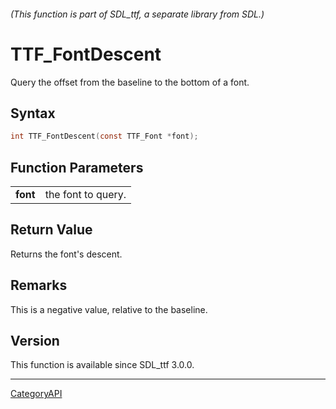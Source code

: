 ###### (This function is part of SDL_ttf, a separate library from SDL.)
# TTF_FontDescent

Query the offset from the baseline to the bottom of a font.

## Syntax

```c
int TTF_FontDescent(const TTF_Font *font);

```

## Function Parameters

|              |                    |
| ------------ | ------------------ |
| **font**     | the font to query. |

## Return Value

Returns the font's descent.

## Remarks

This is a negative value, relative to the baseline.

## Version

This function is available since SDL_ttf 3.0.0.

----
[CategoryAPI](CategoryAPI.md)
